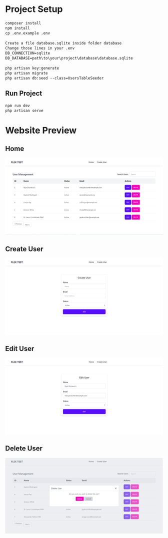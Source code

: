 # Project Setup
````
composer install  
npm install   
cp .env.example .env

Create a file database.sqlite inside folder database 
Change those lines in your .env 
DB_CONNECTION=sqlite 
DB_DATABASE=path\to\your\project\database\database.sqlite

php artisan key:generate 
php artisan migrate 
php artisan db:seed --class=UsersTableSeeder
````
 ## Run Project
 ````
 npm run dev
 php artisan serve
 ````

# Website Preview
## Home
![Alt Text](./images/home.png)
## Create User
![Alt Text](./images/create-user.png)
## Edit User
![Alt Text](./images/edit-user.png)
## Delete User
![Alt Text](./images/delete-user.png)

